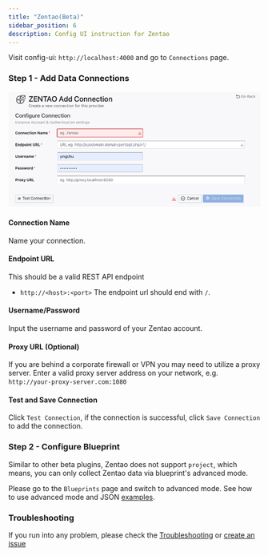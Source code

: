 ```yaml
---
title: "Zentao(Beta)"
sidebar_position: 6
description: Config UI instruction for Zentao
---
```


Visit config-ui: `http://localhost:4000` and go to `Connections` page.

### Step 1 - Add Data Connections

![zentao-add-data-connections](/img/ConfigUI/zentao-add-data-connections.png)

#### Connection Name

Name your connection.

#### Endpoint URL

This should be a valid REST API endpoint

- `http://<host>:<port>`
  The endpoint url should end with `/`.

#### Username/Password

Input the username and password of your Zentao account.

#### Proxy URL (Optional)

If you are behind a corporate firewall or VPN you may need to utilize a proxy server. Enter a valid proxy server address on your network, e.g. `http://your-proxy-server.com:1080`

#### Test and Save Connection

Click `Test Connection`, if the connection is successful, click `Save Connection` to add the connection.

### Step 2 - Configure Blueprint

Similar to other beta plugins, Zentao does not support `project`, which means, you can only collect Zentao data via blueprint's advanced mode.

Please go to the `Blueprints` page and switch to advanced mode. See how to use advanced mode and JSON [examples](AdvancedMode.md#8-zentao).

### Troubleshooting

If you run into any problem, please check the [Troubleshooting](/Troubleshooting/Configuration.md) or [create an issue](https://github.com/apache/incubator-devlake/issues)
